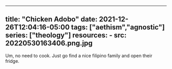 
---
title: "Chicken Adobo"
date: 2021-12-26T12:04:16-05:00
tags: ["aethism","agnostic"]
series: ["theology"]
resources:
    - src: 20220530163406.png.jpg
---

Um, no need to cook. Just go find a nice filipino family and open their fridge.
